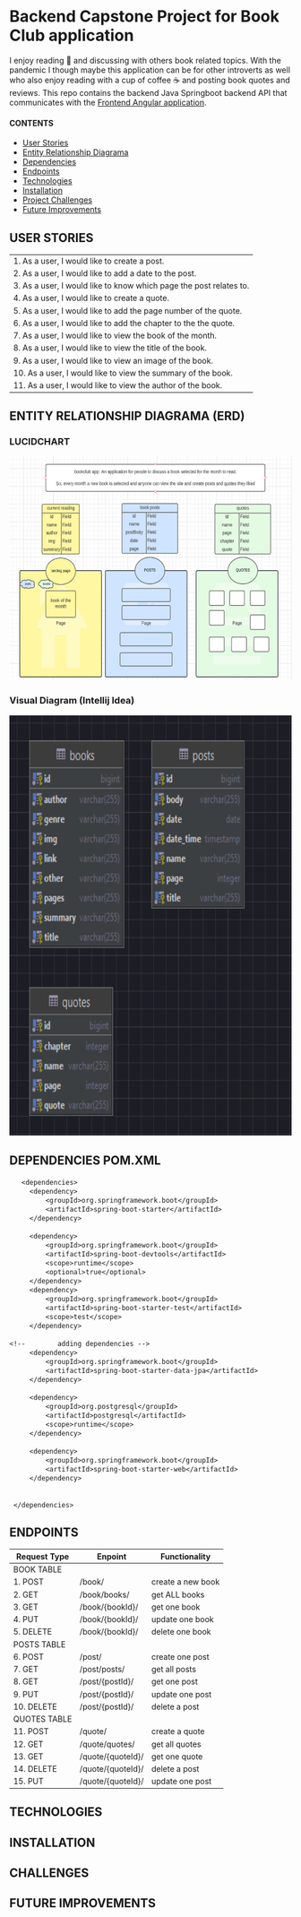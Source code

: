 # Backend Capstone Project for Book Club application

<p>I enjoy reading 📖 and discussing with others book related topics. With the pandemic I though maybe this application can be for other introverts as well who also enjoy reading with a cup of coffee ☕ and posting book quotes and reviews. This repo contains the backend Java Springboot backend API that communicates with the <a href="https://github.com/yaretzyc/frontend-capstoneproject" target="_blank">Frontend Angular application</a>.</p>


#### CONTENTS
- [User Stories](#USER-STORIES)
- [Entity Relationship Diagrama](#ENTITY-RELATIONSHIP-DIAGRAMA-(ERD))
- [Dependencies](#DEPENDENCIES-POM.XML)
- [Endpoints](#ENDPOINTS)
- [Technologies](#TECHNOLOGIES)
- [Installation](#INSTALLATION)
- [Project Challenges](#CHALLENGES)
- [Future Improvements](#FUTURE-IMPROVEMENTS)


## USER STORIES
| | 
|:---|
|1.	As a user, I would like to create a post.
|2.	As a user, I would like to add a date to the post.
|3.	As a user, I would like to know which page the post relates to.
|4.	As a user, I would like to create a quote.
|5.	As a user, I would like to add the page number of the quote.
|6.	As a user, I would like to add the chapter to the the quote.
|7.	As a user, I would like to view the book of the month.
|8. As a user, I would like to view the title of the book.
|9. As a user, I would like to view an image of the book.
|10. As a user, I would like to view the summary of the book.
|11. As a user, I would like to view the author of the book.

## ENTITY RELATIONSHIP DIAGRAMA (ERD)
### LUCIDCHART
<p align="center"><img alt="lucidchart_diagram" height="400" src="planning/lucidChart.png"/>
   
### Visual Diagram (Intellij Idea)
<p align="center"><img alt="visual diagram from intellij idea" height="750" src="planning/visualDiagram.png"/>


## DEPENDENCIES POM.XML
   ```
      <dependencies>
        <dependency>
            <groupId>org.springframework.boot</groupId>
            <artifactId>spring-boot-starter</artifactId>
        </dependency>

        <dependency>
            <groupId>org.springframework.boot</groupId>
            <artifactId>spring-boot-devtools</artifactId>
            <scope>runtime</scope>
            <optional>true</optional>
        </dependency>
        <dependency>
            <groupId>org.springframework.boot</groupId>
            <artifactId>spring-boot-starter-test</artifactId>
            <scope>test</scope>
        </dependency>

<!--        adding dependencies -->
        <dependency>
            <groupId>org.springframework.boot</groupId>
            <artifactId>spring-boot-starter-data-jpa</artifactId>
        </dependency>

        <dependency>
            <groupId>org.postgresql</groupId>
            <artifactId>postgresql</artifactId>
            <scope>runtime</scope>
        </dependency>

        <dependency>
            <groupId>org.springframework.boot</groupId>
            <artifactId>spring-boot-starter-web</artifactId>
        </dependency>


    </dependencies>
   ```

## ENDPOINTS
   | Request Type | Enpoint | Functionality |
|--|--|--|
|BOOK TABLE|
| 1. POST | /book/ | create a new book |
|2. GET | /book/books/ | get ALL books |
|3. GET | /book/{bookId}/ | get one book |
|4. PUT | /book/{bookId}/ | update one book |
|5. DELETE | /book/{bookId}/ | delete one book |
|POSTS TABLE|
|6. POST | /post/ | create one post |
|7. GET | /post/posts/ | get all posts |
|8. GET | /post/{postId}/ | get one post |
|9. PUT | /post/{postId}/ | update one post |
|10. DELETE | /post/{postId}/ | delete a post |
|QUOTES TABLE|
|11. POST |/quote/ | create a quote |
|12. GET | /quote/quotes/ | get all quotes |
|13. GET | /quote/{quoteId}/ | get one quote |
|14. DELETE | /quote/{quoteId}/ | delete a post |
|15. PUT | /quote/{quoteId}/ | update one post|
## TECHNOLOGIES 

## INSTALLATION

## CHALLENGES

## FUTURE IMPROVEMENTS
